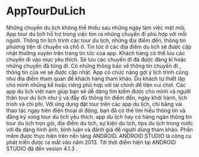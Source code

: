 # AppTourDuLich
Những chuyến du lịch không thể thiếu sau những ngày làm việc mệt mỏi.
App tour du lịch hỗ trợ trong việc tìm ra những chuyến đi phù hợp với mỗi người.
Thông tin lịch trình các tour du lịch, những địa điểm đến, thông tin phương tiện di chuyễn và chỗ ở. 
Tin tức ở các địa điểm du lịch sẽ được cập nhật thường xuyên trên trang tin tức của app.
Khách hàng có thể lưu các chuyến đi vào mục yêu thích.
Sẽ lưu các chuyến đi đã được đăng kí hoặc những chuyến đã từng đi.
Có những thông báo về thông tin chuyến đi , thông tin của vé sẽ được cập nhật.
App có chức năng gợi ý lịch trình cũng như địa điểm tham quan để khách hàng tham khảo.
Du khách tự thiết lập cho mình những kế hoặc riêng phù hợp với tài chính để tiện vui chơi.
Các app du lịch việt nam giúp bạn sẽ dễ dàng tìm kiếm được cho mình và người thân tour du lịch như ý và đầy đủ thông tin điểm đến, ngày khởi hành, lịch trình và chi phí.
Với ứng dụng đặt tour trên các app du lịch, chỉ bằng vài thao tác ngay trên điện thoại di động, bạn đã có thể tìm hiểu thông tin và đăng ký xong tour du lịch yêu thích.
app du lịch hay có hàng ngàn thông tin tour du lịch trọn gói, địa điểm du lịch, sự kiện du lịch, tips du lịch trong nước với đa dạng hình ảnh, bình luận và đánh giá để người dùng tham khảo.
Phần mềm được thực hiện trên nền tảng ANDROID. ANDROID STUDIO là công cụ phát triển được ra mắt vào năm 2013. Tới thời điểm hiện tại ANDROID STUDIO đã đến vesion 4.1.3 . 
